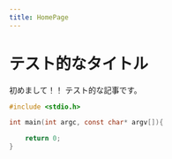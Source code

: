 ```yaml
---
title: HomePage
---
```


# テスト的なタイトル

初めまして！！
テスト的な記事です。

```c
#include <stdio.h>

int main(int argc, const char* argv[]){

    return 0;
}
```